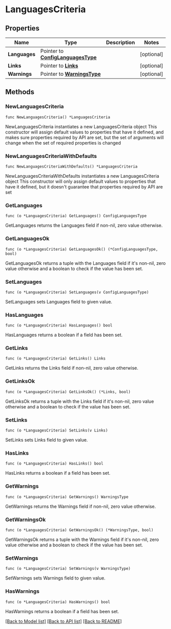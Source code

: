 # LanguagesCriteria

## Properties

Name | Type | Description | Notes
------------ | ------------- | ------------- | -------------
**Languages** | Pointer to [**ConfigLanguagesType**](ConfigLanguagesType.md) |  | [optional] 
**Links** | Pointer to [**Links**](Links.md) |  | [optional] 
**Warnings** | Pointer to [**WarningsType**](WarningsType.md) |  | [optional] 

## Methods

### NewLanguagesCriteria

`func NewLanguagesCriteria() *LanguagesCriteria`

NewLanguagesCriteria instantiates a new LanguagesCriteria object
This constructor will assign default values to properties that have it defined,
and makes sure properties required by API are set, but the set of arguments
will change when the set of required properties is changed

### NewLanguagesCriteriaWithDefaults

`func NewLanguagesCriteriaWithDefaults() *LanguagesCriteria`

NewLanguagesCriteriaWithDefaults instantiates a new LanguagesCriteria object
This constructor will only assign default values to properties that have it defined,
but it doesn't guarantee that properties required by API are set

### GetLanguages

`func (o *LanguagesCriteria) GetLanguages() ConfigLanguagesType`

GetLanguages returns the Languages field if non-nil, zero value otherwise.

### GetLanguagesOk

`func (o *LanguagesCriteria) GetLanguagesOk() (*ConfigLanguagesType, bool)`

GetLanguagesOk returns a tuple with the Languages field if it's non-nil, zero value otherwise
and a boolean to check if the value has been set.

### SetLanguages

`func (o *LanguagesCriteria) SetLanguages(v ConfigLanguagesType)`

SetLanguages sets Languages field to given value.

### HasLanguages

`func (o *LanguagesCriteria) HasLanguages() bool`

HasLanguages returns a boolean if a field has been set.

### GetLinks

`func (o *LanguagesCriteria) GetLinks() Links`

GetLinks returns the Links field if non-nil, zero value otherwise.

### GetLinksOk

`func (o *LanguagesCriteria) GetLinksOk() (*Links, bool)`

GetLinksOk returns a tuple with the Links field if it's non-nil, zero value otherwise
and a boolean to check if the value has been set.

### SetLinks

`func (o *LanguagesCriteria) SetLinks(v Links)`

SetLinks sets Links field to given value.

### HasLinks

`func (o *LanguagesCriteria) HasLinks() bool`

HasLinks returns a boolean if a field has been set.

### GetWarnings

`func (o *LanguagesCriteria) GetWarnings() WarningsType`

GetWarnings returns the Warnings field if non-nil, zero value otherwise.

### GetWarningsOk

`func (o *LanguagesCriteria) GetWarningsOk() (*WarningsType, bool)`

GetWarningsOk returns a tuple with the Warnings field if it's non-nil, zero value otherwise
and a boolean to check if the value has been set.

### SetWarnings

`func (o *LanguagesCriteria) SetWarnings(v WarningsType)`

SetWarnings sets Warnings field to given value.

### HasWarnings

`func (o *LanguagesCriteria) HasWarnings() bool`

HasWarnings returns a boolean if a field has been set.


[[Back to Model list]](../README.md#documentation-for-models) [[Back to API list]](../README.md#documentation-for-api-endpoints) [[Back to README]](../README.md)


